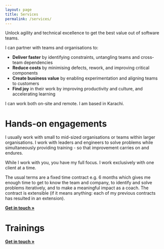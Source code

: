 ```yaml
---
layout: page
title: Services
permalink: /services/
---
```


Unlock agility and technical excellence to get the best value out of software teams.

I can partner with teams and organisations to:

- **Deliver faster** by identifying constraints, untangling teams and cross-team dependencies
- **Reduce costs** by minimising defects, rework, and improving critical components
- **Create business value** by enabling experimentation and aligning teams to customers
- **Find joy** in their work by improving productivity and culture, and accelerating learning

I can work both on-site and remote. I am based in Karachi.

# Hands-on engagements

I usually work with small to mid-sized organisations or teams within larger organisations. I work with leaders and engineers to solve problems while simultaneously providing training - so that improvement carries on and endures.

While I work with you, you have my full focus. I work exclusively with one client at a time.

The usual terms are a fixed time contract e.g. 6 months which gives me enough time to get to know the team and company, to identify and solve problems iteratively, and to make a meaningful impact as a coach. The contract is extensible (if it means anything: each of my previous contracts has resulted in an extension).

<b>[Get in touch &#187;](/contact)</b>

# Trainings

<b>[Get in touch &#187;](/contact)</b>